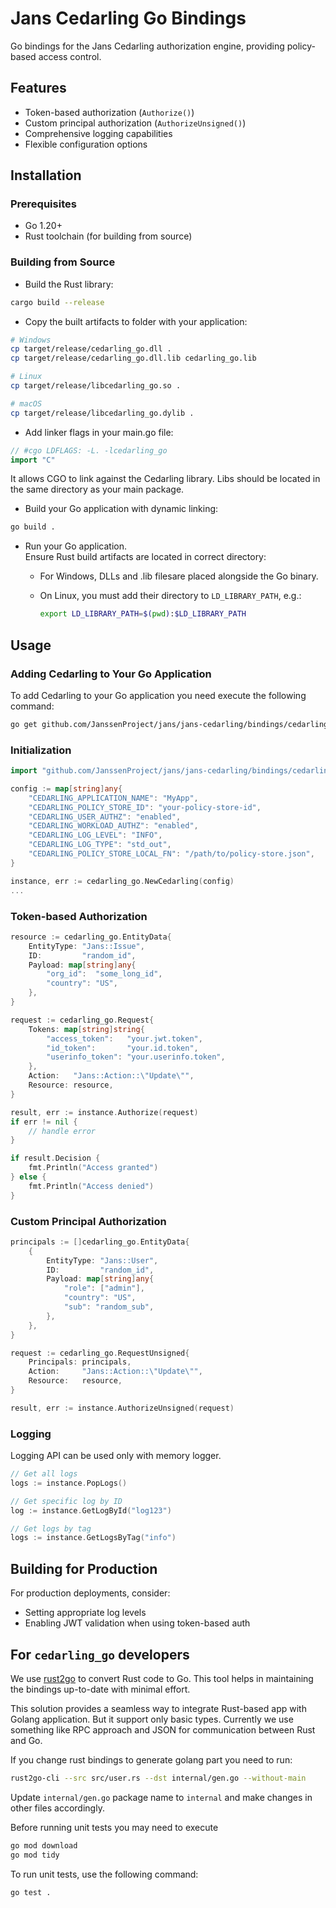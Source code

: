 # Jans Cedarling Go Bindings

Go bindings for the Jans Cedarling authorization engine, providing policy-based access control.

## Features

- Token-based authorization (`Authorize()`)
- Custom principal authorization (`AuthorizeUnsigned()`)
- Comprehensive logging capabilities
- Flexible configuration options

## Installation

### Prerequisites

- Go 1.20+
- Rust toolchain (for building from source)

### Building from Source

- Build the Rust library:

```bash
cargo build --release
```

- Copy the built artifacts to folder with your application:

```bash
# Windows
cp target/release/cedarling_go.dll .
cp target/release/cedarling_go.dll.lib cedarling_go.lib

# Linux
cp target/release/libcedarling_go.so .

# macOS
cp target/release/libcedarling_go.dylib .
```

- Add linker flags in your main.go file:

```go
// #cgo LDFLAGS: -L. -lcedarling_go
import "C"
```

It allows CGO to link against the Cedarling library.
Libs should be located in the same directory as your main package.

- Build your Go application with dynamic linking:

```bash
go build .
```

- Run your Go application.  
Ensure Rust build artifacts are located in correct directory:
  - For Windows, DLLs and .lib filesare placed alongside the Go binary.
  - On Linux, you must add their directory to `LD_LIBRARY_PATH`, e.g.:

    ```bash
    export LD_LIBRARY_PATH=$(pwd):$LD_LIBRARY_PATH
    ```

## Usage

### Adding Cedarling to Your Go Application

To add Cedarling to your Go application you need execute the following command:

```sh
go get github.com/JanssenProject/jans/jans-cedarling/bindings/cedarling_go
```

### Initialization

```go
import "github.com/JanssenProject/jans/jans-cedarling/bindings/cedarling_go"

config := map[string]any{
    "CEDARLING_APPLICATION_NAME": "MyApp",
    "CEDARLING_POLICY_STORE_ID": "your-policy-store-id",
    "CEDARLING_USER_AUTHZ": "enabled",
    "CEDARLING_WORKLOAD_AUTHZ": "enabled",
    "CEDARLING_LOG_LEVEL": "INFO",
    "CEDARLING_LOG_TYPE": "std_out",
    "CEDARLING_POLICY_STORE_LOCAL_FN": "/path/to/policy-store.json",
}

instance, err := cedarling_go.NewCedarling(config)
...
```

### Token-based Authorization

```go
resource := cedarling_go.EntityData{
    EntityType: "Jans::Issue",
    ID:         "random_id",
    Payload: map[string]any{
        "org_id":  "some_long_id",
        "country": "US",
    },
}

request := cedarling_go.Request{
    Tokens: map[string]string{
        "access_token":   "your.jwt.token",
        "id_token":       "your.id.token",
        "userinfo_token": "your.userinfo.token",
    },
    Action:   "Jans::Action::\"Update\"",
    Resource: resource,
}

result, err := instance.Authorize(request)
if err != nil {
    // handle error
}

if result.Decision {
    fmt.Println("Access granted")
} else {
    fmt.Println("Access denied")
}
```

### Custom Principal Authorization

```go
principals := []cedarling_go.EntityData{
    {
        EntityType: "Jans::User",
        ID:         "random_id",
        Payload: map[string]any{
            "role": ["admin"],
            "country": "US",
            "sub": "random_sub",
        },
    },
}

request := cedarling_go.RequestUnsigned{
    Principals: principals,
    Action:     "Jans::Action::\"Update\"",
    Resource:   resource,
}

result, err := instance.AuthorizeUnsigned(request)
```

### Logging

Logging API can be used only with memory logger.

```go
// Get all logs
logs := instance.PopLogs()

// Get specific log by ID
log := instance.GetLogById("log123")

// Get logs by tag
logs := instance.GetLogsByTag("info")
```

## Building for Production

For production deployments, consider:

- Setting appropriate log levels
- Enabling JWT validation when using token-based auth

## For `cedarling_go` developers

We use [rust2go](https://github.com/ihciah/rust2go) to convert Rust code to Go. This tool helps in maintaining the bindings up-to-date with minimal effort.

This solution provides a seamless way to integrate Rust-based app with Golang application. But it support only basic types. Currently we use something like RPC approach and JSON for communication between Rust and Go.

If you change rust bindings to generate golang part you need to run:

```bash
rust2go-cli --src src/user.rs --dst internal/gen.go --without-main
```

Update `internal/gen.go` package name to `internal` and make changes in other files accordingly.

Before running unit tests you may need to execute

```sh
go mod download
go mod tidy
```

To run unit tests, use the following command:

```sh
go test .
```
